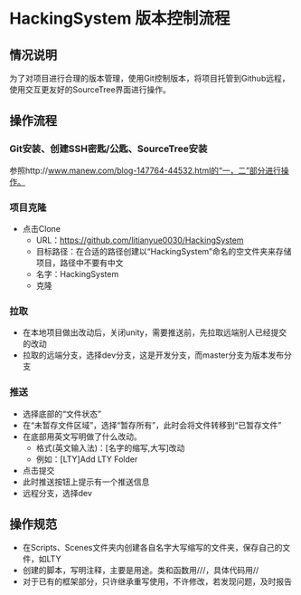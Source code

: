 HackingSystem 版本控制流程
==============
## 情况说明
 为了对项目进行合理的版本管理，使用Git控制版本，将项目托管到Github远程，使用交互更友好的SourceTree界面进行操作。
## 操作流程
 ### Git安装、创建SSH密匙/公匙、SourceTree安装
  参照http://www.manew.com/blog-147764-44532.html的“一，二”部分进行操作。
 ### 项目克隆
  * 点击Clone
    * URL：https://github.com/litianyue0030/HackingSystem
    * 目标路径：在合适的路径创建以“HackingSystem”命名的空文件夹来存储项目，路径中不要有中文
    * 名字：HackingSystem
    * 克隆
 ### 拉取
  * 在本地项目做出改动后，关闭unity，需要推送前，先拉取远端别人已经提交的改动
  * 拉取的远端分支，选择dev分支，这是开发分支，而master分支为版本发布分支
 ### 推送
  * 选择底部的“文件状态”
  * 在“未暂存文件区域”，选择“暂存所有”，此时会将文件转移到“已暂存文件”
  * 在底部用英文写明做了什么改动。
    * 格式(英文输入法)：[名字的缩写,大写]改动
    * 例如：[LTY]Add LTY Folder
  * 点击提交
  * 此时推送按钮上提示有一个推送信息
  * 远程分支，选择dev
## 操作规范
  * 在Scripts、Scenes文件夹内创建各自名字大写缩写的文件夹，保存自己的文件，如LTY
  * 创建的脚本，写明注释，主要是用途。类和函数用///，具体代码用//
  * 对于已有的框架部分，只许继承重写使用，不许修改，若发现问题，及时报告
  
